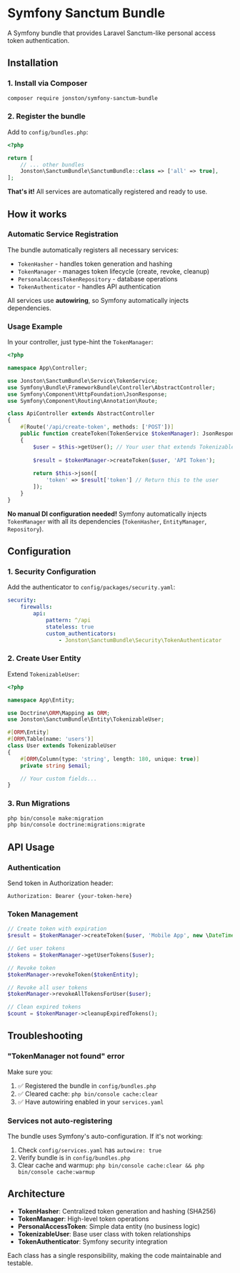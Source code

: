 # Symfony Sanctum Bundle

A Symfony bundle that provides Laravel Sanctum-like personal access token authentication.

## Installation

### 1. Install via Composer

```bash
composer require jonston/symfony-sanctum-bundle
```

### 2. Register the bundle

Add to `config/bundles.php`:

```php
<?php

return [
    // ... other bundles
    Jonston\SanctumBundle\SanctumBundle::class => ['all' => true],
];
```

**That's it!** All services are automatically registered and ready to use.

## How it works

### Automatic Service Registration

The bundle automatically registers all necessary services:

- `TokenHasher` - handles token generation and hashing
- `TokenManager` - manages token lifecycle (create, revoke, cleanup)
- `PersonalAccessTokenRepository` - database operations
- `TokenAuthenticator` - handles API authentication

All services use **autowiring**, so Symfony automatically injects dependencies.

### Usage Example

In your controller, just type-hint the `TokenManager`:

```php
<?php

namespace App\Controller;

use Jonston\SanctumBundle\Service\TokenService;
use Symfony\Bundle\FrameworkBundle\Controller\AbstractController;
use Symfony\Component\HttpFoundation\JsonResponse;
use Symfony\Component\Routing\Annotation\Route;

class ApiController extends AbstractController
{
    #[Route('/api/create-token', methods: ['POST'])]
    public function createToken(TokenService $tokenManager): JsonResponse
    {
        $user = $this->getUser(); // Your user that extends TokenizableUser
        
        $result = $tokenManager->createToken($user, 'API Token');
        
        return $this->json([
            'token' => $result['token'] // Return this to the user
        ]);
    }
}
```

**No manual DI configuration needed!** Symfony automatically injects `TokenManager` with all its dependencies (`TokenHasher`, `EntityManager`, `Repository`).

## Configuration

### 1. Security Configuration

Add the authenticator to `config/packages/security.yaml`:

```yaml
security:
    firewalls:
        api:
            pattern: ^/api
            stateless: true
            custom_authenticators:
                - Jonston\SanctumBundle\Security\TokenAuthenticator
```

### 2. Create User Entity

Extend `TokenizableUser`:

```php
<?php

namespace App\Entity;

use Doctrine\ORM\Mapping as ORM;
use Jonston\SanctumBundle\Entity\TokenizableUser;

#[ORM\Entity]
#[ORM\Table(name: 'users')]
class User extends TokenizableUser
{
    #[ORM\Column(type: 'string', length: 180, unique: true)]
    private string $email;

    // Your custom fields...
}
```

### 3. Run Migrations

```bash
php bin/console make:migration
php bin/console doctrine:migrations:migrate
```

## API Usage

### Authentication

Send token in Authorization header:

```
Authorization: Bearer {your-token-here}
```

### Token Management

```php
// Create token with expiration
$result = $tokenManager->createToken($user, 'Mobile App', new \DateTimeImmutable('+30 days'));

// Get user tokens
$tokens = $tokenManager->getUserTokens($user);

// Revoke token
$tokenManager->revokeToken($tokenEntity);

// Revoke all user tokens
$tokenManager->revokeAllTokensForUser($user);

// Clean expired tokens
$count = $tokenManager->cleanupExpiredTokens();
```

## Troubleshooting

### "TokenManager not found" error

Make sure you:

1. ✅ Registered the bundle in `config/bundles.php`
2. ✅ Cleared cache: `php bin/console cache:clear`
3. ✅ Have autowiring enabled in your `services.yaml`

### Services not auto-registering

The bundle uses Symfony's auto-configuration. If it's not working:

1. Check `config/services.yaml` has `autowire: true`
2. Verify bundle is in `config/bundles.php`
3. Clear cache and warmup: `php bin/console cache:clear && php bin/console cache:warmup`

## Architecture

- **TokenHasher**: Centralized token generation and hashing (SHA256)
- **TokenManager**: High-level token operations
- **PersonalAccessToken**: Simple data entity (no business logic)
- **TokenizableUser**: Base user class with token relationships
- **TokenAuthenticator**: Symfony security integration

Each class has a single responsibility, making the code maintainable and testable.
